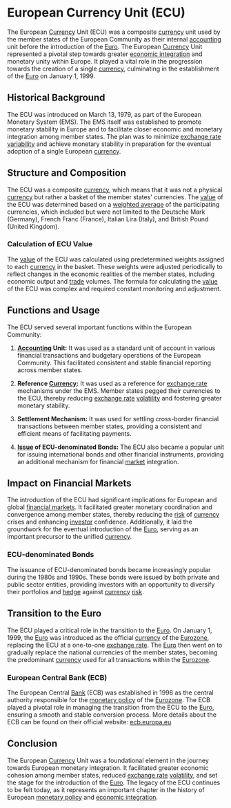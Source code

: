 # European Currency Unit (ECU)

The European [Currency](../c/currency.md) Unit (ECU) was a composite [currency](../c/currency.md) unit used by the member states of the European Community as their internal [accounting](../a/accounting.md) unit before the introduction of the [Euro](../e/euro.md). The European [Currency](../c/currency.md) Unit represented a pivotal step towards greater [economic integration](../e/economic_integration.md) and monetary unity within Europe. It played a vital role in the progression towards the creation of a single [currency](../c/currency.md), culminating in the establishment of the [Euro](../e/euro.md) on January 1, 1999.

## Historical Background

The ECU was introduced on March 13, 1979, as part of the European Monetary System (EMS). The EMS itself was established to promote monetary stability in Europe and to facilitate closer economic and monetary integration among member states. The plan was to minimize [exchange rate](../e/exchange_rate.md) [variability](../v/variability.md) and achieve monetary stability in preparation for the eventual adoption of a single European [currency](../c/currency.md).

## Structure and Composition

The ECU was a composite [currency](../c/currency.md), which means that it was not a physical [currency](../c/currency.md) but rather a basket of the member states' currencies. The [value](../v/value.md) of the ECU was determined based on a [weighted average](../w/weighted_average.md) of the participating currencies, which included but were not limited to the Deutsche Mark (Germany), French Franc (France), Italian Lira (Italy), and British Pound (United Kingdom). 

### Calculation of ECU Value

The [value](../v/value.md) of the ECU was calculated using predetermined weights assigned to each [currency](../c/currency.md) in the basket. These weights were adjusted periodically to reflect changes in the economic realities of the member states, including economic output and [trade](../t/trade.md) volumes. The formula for calculating the [value](../v/value.md) of the ECU was complex and required constant monitoring and adjustment.

## Functions and Usage

The ECU served several important functions within the European Community:

1. **[Accounting](../a/accounting.md) Unit:** It was used as a standard unit of account in various financial transactions and budgetary operations of the European Community. This facilitated consistent and stable financial reporting across member states.

2. **Reference [Currency](../c/currency.md):** It was used as a reference for [exchange rate](../e/exchange_rate.md) mechanisms under the EMS. Member states pegged their currencies to the ECU, thereby reducing [exchange rate](../e/exchange_rate.md) [volatility](../v/volatility.md) and fostering greater monetary stability.

3. **Settlement Mechanism:** It was used for settling cross-border financial transactions between member states, providing a consistent and efficient means of facilitating payments.

4. **[Issue](../i/issue.md) of ECU-denominated Bonds:** The ECU also became a popular unit for issuing international bonds and other financial instruments, providing an additional mechanism for financial [market](../m/market.md) integration.

## Impact on Financial Markets

The introduction of the ECU had significant implications for European and global [financial markets](../f/financial_market.md). It facilitated greater monetary coordination and convergence among member states, thereby reducing the [risk](../r/risk.md) of [currency](../c/currency.md) crises and enhancing [investor](../i/investor.md) confidence. Additionally, it laid the groundwork for the eventual introduction of the [Euro](../e/euro.md), serving as an important precursor to the unified [currency](../c/currency.md).

### ECU-denominated Bonds

The issuance of ECU-denominated bonds became increasingly popular during the 1980s and 1990s. These bonds were issued by both private and public sector entities, providing investors with an opportunity to diversify their portfolios and [hedge](../h/hedge.md) against [currency](../c/currency.md) [risk](../r/risk.md).

## Transition to the Euro

The ECU played a critical role in the transition to the [Euro](../e/euro.md). On January 1, 1999, the [Euro](../e/euro.md) was introduced as the official [currency](../c/currency.md) of the [Eurozone](../e/eurozone.md), replacing the ECU at a one-to-one [exchange rate](../e/exchange_rate.md). The [Euro](../e/euro.md) then went on to gradually replace the national currencies of the member states, becoming the predominant [currency](../c/currency.md) used for all transactions within the [Eurozone](../e/eurozone.md).

### European Central Bank (ECB)

The European Central [Bank](../b/bank.md) (ECB) was established in 1998 as the central authority responsible for the [monetary policy](../m/monetary_policy.md) of the [Eurozone](../e/eurozone.md). The ECB played a pivotal role in managing the transition from the ECU to the [Euro](../e/euro.md), ensuring a smooth and stable conversion process. More details about the ECB can be found on their official website: [ecb.europa.eu](https://www.ecb.europa.eu)

## Conclusion

The European [Currency](../c/currency.md) Unit was a foundational element in the journey towards European monetary integration. It facilitated greater economic cohesion among member states, reduced [exchange rate](../e/exchange_rate.md) [volatility](../v/volatility.md), and set the stage for the introduction of the [Euro](../e/euro.md). The legacy of the ECU continues to be felt today, as it represents an important chapter in the history of European [monetary policy](../m/monetary_policy.md) and [economic integration](../e/economic_integration.md).